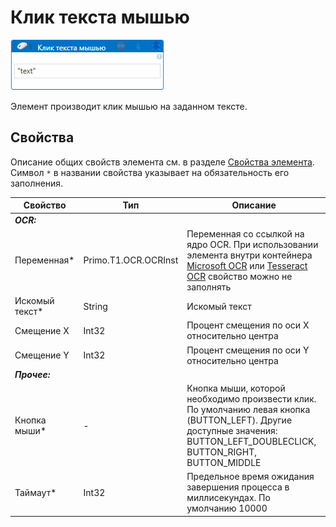 # Клик текста мышью

![](<../../../../.gitbook/assets/click_ocrtext.png>)

Элемент производит клик мышью на заданном тексте.

## Свойства
Описание общих свойств элемента см. в разделе [Свойства элемента](https://docs.primo-rpa.ru/primo-rpa/primo-studio/process/elements#svoistva-elementa).\
Символ `*` в названии свойства указывает на обязательность его заполнения.

| Свойство             | Тип                   | Описание                                      |
| -------------------- | --------------------- | --------------------------------------------- |
| ***OCR:*** | |  |
| Переменная\* | Primo.T1.OCR.OCRInst | Переменная со ссылкой на ядро OCR. При использовании элемента внутри контейнера [Microsoft OCR](https://docs.primo-rpa.ru/primo-rpa/g_elements/el_extra/t1/els_ocr/el_ocr_microsoft) или [Tesseract OCR](https://docs.primo-rpa.ru/primo-rpa/g_elements/el_extra/t1/els_ocr/el_ocr_tesseract) свойство можно не заполнять |
| Искомый текст\* | String | Искомый текст |
| Смещение X | Int32 | Процент смещения по оси X относительно центра |
| Смещение Y | Int32 | Процент смещения по оси Y относительно центра |
| ***Прочее:***  |  |  |
| Кнопка мыши\* | - | Кнопка мыши, которой необходимо произвести клик. По умолчанию левая кнопка (BUTTON_LEFT). Другие доступные значения: BUTTON_LEFT_DOUBLECLICK, BUTTON_RIGHT, BUTTON_MIDDLE  |
| Таймаут\*  | Int32 | Предельное время ожидания завершения процесса в миллисекундах. По умолчанию 10000 |
